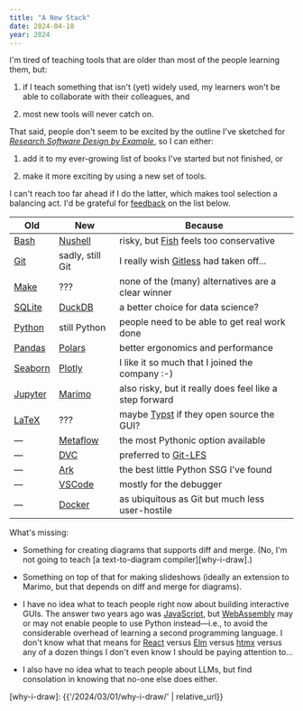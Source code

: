 ```yaml
---
title: "A New Stack"
date: 2024-04-18
year: 2024
---
```


I'm tired of teaching tools that are older than most of the people learning them,
but:

1.  if I teach something that isn't (yet) widely used,
    my learners won't be able to collaborate with their colleagues,
    and

2.  most new tools will never catch on.

That said,
people don't seem to be excited by
the outline I've sketched for [*Research Software Design by Example*][rsdx],
so I can either:

1.  add it to my ever-growing list of books I've started but not finished,
    or

2.  make it more exciting by using a new set of tools.

I can't reach too far ahead if I do the latter,
which makes tool selection a balancing act.
I'd be grateful for [feedback](mailto:{{site.author.email}}) on the list below.

| Old                | New                  | Because                                                 |
| ------------------ | -------------------- | ------------------------------------------------------- |
| [Bash][bash]       | [Nushell][nushell]   | risky, but [Fish][fish] feels too conservative          |
| [Git][git]         | sadly, still Git     | I really wish [Gitless][gitless] had taken off…         |
| [Make][make]       | ???                  | none of the (many) alternatives are a clear winner      |
| [SQLite][sqlite]   | [DuckDB][duckdb]     | a better choice for data science?                       |
| [Python][python]   | still Python         | people need to be able to get real work done            |
| [Pandas][pandas]   | [Polars][polars]     | better ergonomics and performance                       |
| [Seaborn][seaborn] | [Plotly][plotly]      | I like it so much that I joined the company :-)         |
| [Jupyter][jupyter] | [Marimo][marimo]     | also risky, but it really does feel like a step forward |
| [LaTeX][latex]     | ???                  | maybe [Typst][typst] if they open source the GUI?       |
| —                  | [Metaflow][metaflow] | the most Pythonic option available                      |
| —                  | [DVC][dvc]           | preferred to [Git-LFS][git-lfs]                         |
| —                  | [Ark][ark]           | the best little Python SSG I've found                   |
| —                  | [VSCode][vscode]     | mostly for the debugger                                 |
| —                  | [Docker][docker]     | as ubiquitous as Git but much less user-hostile         |

What's missing:

-   Something for creating diagrams that supports diff and merge.
    (No, I'm not going to teach [a text-to-diagram compiler][why-i-draw].)

-   Something on top of that for making slideshows
    (ideally an extension to Marimo, but that depends on diff and merge for diagrams).

-   I have no idea what to teach people right now about building interactive GUIs.
    The answer two years ago was [JavaScript][js],
    but [WebAssembly][wasm] may or may not enable people to use Python instead—i.e.,
    to avoid the considerable overhead of learning a second programming language.
    I don't know what that means for [React][react] versus [Elm][elm] versus [htmx][htmx]
    versus any of a dozen things I don't even know I should be paying attention to…

-   I also have no idea what to teach people about LLMs,
    but find consolation in knowing that no-one else does either.

[ark]: https://www.dmulholl.com/docs/ark/main/
[bash]: https://www.gnu.org/software/bash/
[docker]: https://www.docker.com
[duckdb]: https://duckdb.org
[dvc]: https://dvc.org
[elm]: https://elm-lang.org
[fish]: https://fishshell.com
[git]: https://git-scm.com
[git-lfs]: https://git-lfs.com
[gitless]: https://gitless.com
[htmx]: https://htmx.org
[js]: https://en.wikipedia.org/wiki/JavaScript
[jupyter]: https://jupyter.org
[latex]: https://www.latex-project.org
[make]: https://www.gnu.org/software/make/
[marimo]: https://marimo.io
[metaflow]: https://metaflow.org
[nushell]: https://www.nushell.sh
[pandas]: https://pandas.pydata.org
[plotly]: https://plotly.com/graphing-libraries/
[polars]: https://pola.rs
[python]: https://www.python.org
[react]: https://react.dev
[rsdx]: https://gvwilson.github.io/rsdx/
[seaborn]: https://seaborn.pydata.org
[sqlite]: https://sqlite.org
[typst]: https://typst.app
[vscode]: https://code.visualstudio.com
[wasm]: https://en.wikipedia.org/wiki/WebAssembly
[why-i-draw]: {{'/2024/03/01/why-i-draw/' | relative_url}}
